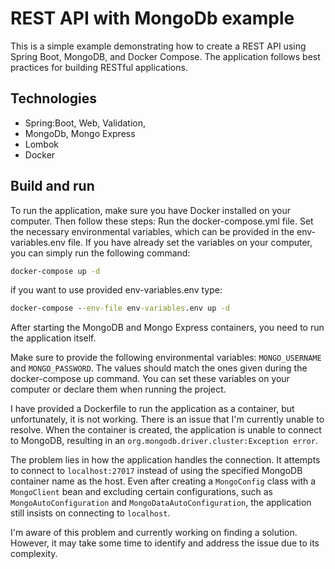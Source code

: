 # REST API with MongoDb example

This is a simple example demonstrating how to create a REST API using Spring Boot, MongoDB, and Docker Compose. 
The application follows best practices for building RESTful applications.

## Technologies

- Spring:Boot, Web, Validation, 
- MongoDb, Mongo Express
- Lombok
- Docker

## Build and run
To run the application, make sure you have Docker installed on your computer. Then follow these steps:
Run the docker-compose.yml file. Set the necessary environmental variables, which can be provided in the 
env-variables.env file. If you have already set the variables on your computer, you can simply run the following command:

```cmd
docker-compose up -d
```
if you want to use provided env-variables.env type:
```cmd
docker-compose --env-file env-variables.env up -d
```
After starting the MongoDB and Mongo Express containers, you need to run the application itself. 

Make sure to provide the following environmental variables: `MONGO_USERNAME` and `MONGO_PASSWORD`. 
The values should match the ones given during the docker-compose up command. 
You can set these variables on your computer or declare them when running the project.

I have provided a Dockerfile to run the application as a container, but unfortunately, it is not working.
There is an issue that I'm currently unable to resolve. 
When the container is created, the application is unable to connect to MongoDB, resulting in an `org.mongodb.driver.cluster:Exception error`.

The problem lies in how the application handles the connection. It attempts to connect to `localhost:27017` instead of using 
the specified MongoDB container name as the host. Even after creating a `MongoConfig` class with a `MongoClient` bean and excluding 
certain configurations, such as `MongoAutoConfiguration` and `MongoDataAutoConfiguration`, the application still insists on connecting to `localhost`.

I'm aware of this problem and currently working on finding a solution. However, it may take some time to identify and address the issue due to its complexity.

